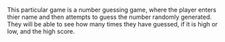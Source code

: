 This particular game is a number guessing game, where the player enters thier name and then attempts to guess the number randomly generated.  They will be able to see how many times they have guessed, if it is high or low, and the high score.
